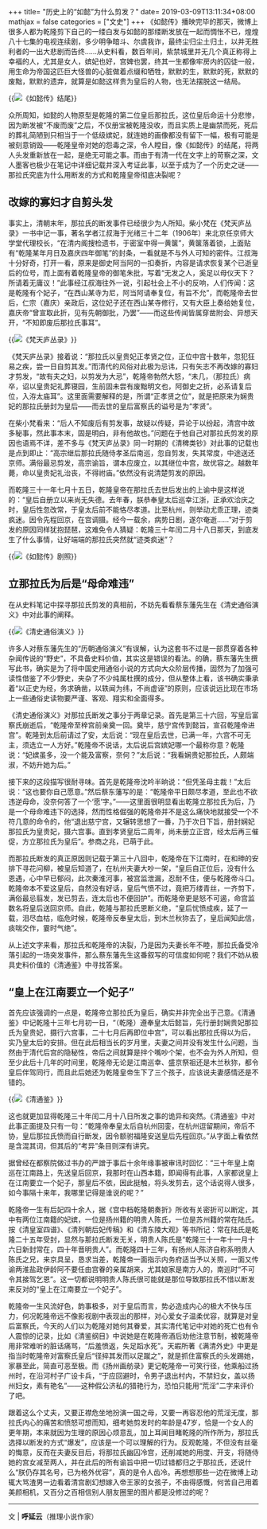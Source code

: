 +++
title= "历史上的“如懿”为什么剪发？"
date= 2019-03-09T13:11:34+08:00
mathjax = false
categories = ["文史"]
+++
《如懿传》播映完毕的那天，微博上很多人都为乾隆剪下自己的一缕白发与如懿的那缕断发放在一起而惆怅不已，煌煌八十七集的电视连续剧，多少明争暗斗、尔虞我诈，最终尘归尘土归土，以并无胜利者的一出大悲剧而告终……从史料看，数百年间，紫禁城里并无几个真正称得上幸福的人，尤其是女人，嫔妃也好，宫婢也罢，终其一生都像牢房内的囚徒一般，用生命为帝国这匹巨大怪兽的心脏做着点缀和牺牲，默默的生，默默的死，默默的废黜，默默的遗弃，就算是如懿这样贵为皇后的人物，也无法摆脱这一结局。

{{<img src="https://ian2.oss-cn-hangzhou.aliyuncs.com/2019-03-09-051234.jpg" alt="《如懿传》结尾">}}

众所周知，如懿的人物原型是乾隆的第二位皇后那拉氏，这位皇后命运十分悲惨，因为断发被“不废而废”之后，不仅册宝被乾隆没收，而且实质上是幽禁而死，死后的葬礼简陋到只相当于一个低级嫔妃，就连她的画像都没有留下一幅，极有可能是被刻意销毁——乾隆皇帝对她的怨毒之深，令人瞠目，像《如懿传》的结尾，将两人头发重新放在一起，是绝无可能之事。而由于有清一代在文字上的苛察之深，文人墨客也极少在笔记中详细记载并深入考证此事，以至于成为了一个历史之谜——那拉氏究底为什么用断发的方式和乾隆皇帝彻底决裂呢？

## 改嫁的寡妇才自剪头发

事实上，清朝末年，那拉氏的断发事件已经很少为人所知。柴小梵在《梵天庐丛录》一书中记一事，著名学者江叔海于光绪三十二年（1906年）来北京任京师大学堂代理校长，“在清内阁搜检遗书，于密室中得一黄箧”，黄箧落着锁，上面贴有“乾隆某年月日及嘉庆四年御笔”的封条，一看就是不与外人可知的密件。江叔海十分好奇，打开一看，原来是御史阿当阿的一扣奏折，内容是请求恢复某个已逝皇后的位号，而上面有着乾隆皇帝的御笔朱批，写着“无发之人，奚足以母仪天下？所请着无庸议！”此事经江叔海往外一说，引起社会上不小的反响，人们传闻：这是乾隆有个妃子，“在西山某寺为尼，阿当阿请奉复位，有旨不允”，而乾隆帝去世后，仁宗（嘉庆）亲政后，这位妃子还在西山某寺修行，又有大臣上奏给她复位，嘉庆帝“曾宣取此折，见有先朝御批，乃罢”——而这些传闻皆属穿凿附会、异想天开，“不知即废后那拉氏事耳”。

{{<img src="https://ian2.oss-cn-hangzhou.aliyuncs.com/2019-03-09-051251.jpg" alt="《梵天庐丛录》">}}

《梵天庐丛录》接着说：“那拉氏以皇贵妃正孝贤之位，正位中宫十数年，忽犯狂易之疾，尝一日自剪其发。”而清代的风俗对此极为忌讳，只有矢志不再改嫁的寡妇才剪发，“故有夫之妇，以剪发为大忌”，乾隆帝勃然大怒，“未几，（那拉氏）病卒，诏以皇贵妃礼葬寝园，生前固未尝有废黜明文也，阿御史之折，必系请复后位，入洊太庙耳”。这里面需要解释的是，所谓“正孝贤之位”，就是把原来为娴贵妃的那拉氏册封为皇后——而去世的皇后富察氏的谥号是为“孝贤”。

在柴小梵看来：“后人不知废后有剪发事，故疑以传疑，异论于以纷起，清宫中故多秘事，然此事本末，固是明白，非有他故也。”问题在于他自己对那拉氏剪发的原因也语焉不详，差不多与《梵天庐丛录》同一时期的《清稗类钞》对此事的记载也是点到即止：“高宗继后那拉氏随侍孝圣后南巡，忽自剪发，失其常度，中途送还京师。满俗最忌剪发，高宗谕旨，谓本应废立，以其继位中宫，故优容之。越数年薨，命以皇贵妃礼治丧，不得祔庙。”依然没有说清楚剪发的原因。

而乾隆三十一年七月十五日，乾隆皇帝在那拉氏去世后发出的上谕中是这样说的：“皇后自册立以来尚无失德。去年春，朕恭奉皇太后巡幸江浙，正承欢洽庆之时，皇后性忽改常，于皇太后前不能恪尽孝道。比至杭州，则举动尤乖正理，迹类疯迷。因令先程回京，在宫调摄。经今一载余，病势日剧，遂尔奄逝……”对于剪发的原因同样犹抱琵琶，这难免令人猜疑：乾隆三十年闰二月十八日那天，到底发生了什么事情，让好端端的那拉氏突然就“迹类疯迷”？

{{<img src="https://ian2.oss-cn-hangzhou.aliyuncs.com/2019-03-09-051313.jpg" alt="《如懿传》剧照">}}

## 立那拉氏为后是“母命难违”

在从史料笔记中探寻那拉氏剪发的真相前，不妨先看看蔡东藩先生在《清史通俗演义》中对此事的阐释。

{{<img src="https://ian2.oss-cn-hangzhou.aliyuncs.com/2019-03-09-051332.jpg" alt="《清史通俗演义》">}}

许多人对蔡东藩先生的“历朝通俗演义”有误解，认为这套书不过是一部贯穿着各种杂闻传说的“野史”，不具备史料价值，其实这是错误的看法。的确，蔡东藩先生撰写此书，确实是为了将中国史用通俗小说的方式向大众阶层传播，固然为了加强可读性借鉴了不少野史，夹杂了不少纯属杜撰的成分，但从整体上看，该书确实秉承着“以正史为经，务求确凿，以轶闻为纬，不尚虚诬”的原则，应该说远比现在市场上一些通俗史读物要严谨、客观、翔实和全面得多。

《清史通俗演义》对那拉氏断发之事分于两章记录。首先是第三十六回，写皇后富察氏崩逝后，“乾隆帝至梓宫前亲奠一回。奠毕，慈宁宫传到懿旨，宣召乾隆帝进宫”。乾隆到太后前请过了安，太后说：“现在皇后去世，已满一年，六宫不可无主，须选立一人方好。”乾隆帝不说话，太后说后宫嫔妃哪一个最称你意？乾隆说：“妃嫔虽多，没一个能及富察，奈何？”太后说：“我看娴贵妃那拉氏，人颇端淑，不妨升她为后。”

接下来的这段描写很耐寻味。首先是乾隆帝沈吟半晌说：“但凭圣母主裁！”太后说：“这也要你自己愿意。”然后蔡东藩写的是：“乾隆帝平日颇尽孝道，至此也不欲违逆母命，没奈何答了一个‘愿’字。”——这里面很明显看出乾隆立那拉氏为后，乃是一个母命难违下的选择，然而性格倔强的乾隆帝并不是这么痛快地就接受一个不符几意的命令的，他“退出慈宁宫，又辗转思想了一番，乃于次日下旨，册封娴妃那拉氏为皇贵妃，摄六宫事。直到孝贤皇后二周年，尚未册立正宫，经太后再三催促，方立那拉氏为皇后”。参商之兆，已萌于此。

而那拉氏断发的真正原因则记载于第三十八回中，乾隆帝在下江南时，在和珅的安排下寻花问柳，被皇后知道了，在杭州夫妻大吵一架，“皇后自正位后，没有什么恩遇，心中早已郁闷，此次秦淮河事，被宫监泄漏，忍耐不住，便与乾隆帝斗口。乾隆帝本不爱这皇后，自然没有好话，皇后气愤不过，竟把万缕青丝，一齐剪下，满俗最忌翦发，发已剪去，连太后也不便回护”。而乾隆帝更是怒不可遏，命宫监数名将皇后送回京师。自此，乾隆与那拉氏恩断义绝，“皇后忧愤成疾，延了一载，泪尽血枯，临危时候，乾隆帝反奉皇太后，到木兰秋狝去了，皇后闻知此信，痰喘交作，霎时气绝”。

从上述文字来看，那拉氏和乾隆帝的决裂，乃是因为夫妻长年不睦，那拉氏备受冷落引起的一场突发事件，那么蔡东藩先生这番叙写的可信度如何呢？我们不妨从极具史料价值的《清通鉴》中寻找答案。

## “皇上在江南要立一个妃子”

首先应该强调的一点是，乾隆帝立那拉氏为皇后，确实并非完全出于己意。《清通鉴》中记乾隆十三年七月初一日，“（乾隆）遵奉皇太后懿旨，先行册封娴贵妃那拉氏为皇贵妃，摄行六宫事，二十七月后再即位中宫”，可以看出那拉氏得以为后，实乃皇太后的安排。但在此后相当长的岁月里，夫妻之间并没有发生什么问题，当然由于清代后宫的隐秘性，帝后之间就算是拌个嘴吵个架，也不会为外人所知，但至少此后十几年的时间里，乾隆帝无论是江南巡幸、盛京祭祖还是木兰秋狝，都令皇后伴驾同行，而且此后她还为乾隆皇帝生下了三个孩子，应该说夫妻感情还是不错的。

{{<img src="https://ian2.oss-cn-hangzhou.aliyuncs.com/2019-03-09-051352.jpg" alt="《清通鉴》">}}

这也就更加显得乾隆三十年闰二月十八日所发之事的诡异和突然。《清通鉴》中对此事正面提及只有一句：“乾隆帝奉皇太后自杭州回銮，在杭州逗留期间，帝后不协，皇后那拉氏愤而自行断发，因令额驸福隆安送皇后先程回京。”从字面上看依然是含混其词，但其后的“考异”条目则深有讲究。

据曾经在都察院做过书办的严譄于事后十余年缘事被审讯时回忆：“三十年皇上南巡在江南路上，先送皇后回京，我那时在山西本籍，即闻得有此事，人家都说皇上在江南要立一个妃子，那皇后不依，因此挺触，将头发剪去，这个话说得人很多，如今事隔十来年，我哪里记得是谁说的呢？”

乾隆帝一生有后妃四十余人，据《宫中档乾隆朝奏折》所收有关密折可以断定，其中有两位江南籍的妃嫔，一位是扬州籍的明贵人陈氏，一位是苏州籍的常在陆氏。按《清皇室四谱》、《清列朝后妃传稿》和《清东陵大观》等书所记：常在陆氏是乾隆二十五年受封，显然与那拉氏断发无关，明贵人陈氏是“乾隆三十一年十一月十六日新封常在，四十年晋明贵人”。而乾隆四十三年，有扬州人陈济自称系明贵人陈氏之兄，来京具呈，恳求当差，乾隆帝一面指示内务府适当予以关照，一面又传谕两淮盐政伊龄阿不要任由宫眷的亲属胡来，尤其娘家是南方人的，南巡时“不可令其接驾乞恩”。这一切都说明明贵人陈氏很可能就是那位导致那拉氏不惜以断发来反对的“皇上在江南要立一个妃子”。

乾隆帝一生风流好色，韵事极多，对于皇后而言，势必造成内心的极大不快与压力，何况乾隆帝远不像影视剧中表现出的那样，对心爱女子温柔优容，就算是对皇后富察氏，今天的人们以为乾隆对她何其眷爱，其实清代笔记中对她的死亡也有令人震惊的记录，比如《清鉴纲目》中说她是在乾隆帝酒后劝他注意节制，被乾隆帝用非常难听的脏话痛骂，“后羞愤返，失足蹈水死”。天嘏所著《满清外史》中更是指当时乾隆帝对富察氏皇后“径捽其发而以足蹴之”，就是抓住富察氏的头发踢她，家暴至此，简直可恶至极。而《扬州画舫录》更记乾隆帝一可笑行径，他乘船过扬州时，在沿河村子广设卡兵，“于应回避时，令男子退出村内，不禁妇女，盖以扬州妇女，素有艳名”——这种假公济私的猎艳行为，恐怕只能用“荒淫”二字来评价了吧。

跟着这么个丈夫，又要正襟危坐地扮演一国之母，又要一再容忍他的荒淫无度，那拉氏内心的痛苦和愤怒可想而知，细考她剪发时的年龄是47岁，恰是一个女人的更年期，本来就因为生理的原因心烦意乱，加上耳闻目睹乾隆的所作所为，那拉氏选择以断发的方式“爆发”，应该是一个可以理解的行为。反观乾隆，不但没有丝毫的悔意，反而在夫妻反目后，将那拉氏幽囚冷宫，还削减她的用度、开支，将随侍她的宫女减至两人，并在此后的所有谕旨中把一切过错都归之于那拉氏，还说什么“朕仍存其名号，已为格外优容”，真的是令人齿冷。再想想那些一边在微博上动辄大骂渣男一边看着清宫剧幻想嫁入帝王家的女孩子，不由得感慨，何苦自己用着美颜相机，又百分之百相信别人朋友圈里的图片都是没修过的呢？

---
文 | **呼延云**（推理小说作家）
